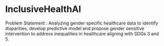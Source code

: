 # InclusiveHealthAI

Problem Statement : Analyzing gender specific healthcare data to identify disparities, develop predictive model and propose gender sensitive intervention to address inequalities in healthcare aligning with SDGs 3 and 5.
